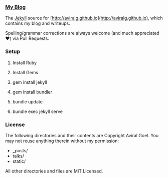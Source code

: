 ### [My Blog](http://aviralg.github.io)

The [Jekyll](http://jekyllrb.com/) source for [http://aviralg.github.io](http://aviralg.github.io), which contains my blog and writeups.

Spelling/grammar corrections are always welcome (and much appreciated :heart:) via Pull Requests.

### Setup

1. Install Ruby

2. Install Gems

3. gem install jekyll

4. gem install bundler

5. bundle update

6. bundle exec jekyll serve

### License
The following directories and their contents are Copyright Aviral Goel. You may not reuse anything therein without my permission:

* _posts/
* talks/
* static/

All other directories and files are MIT Licensed.

